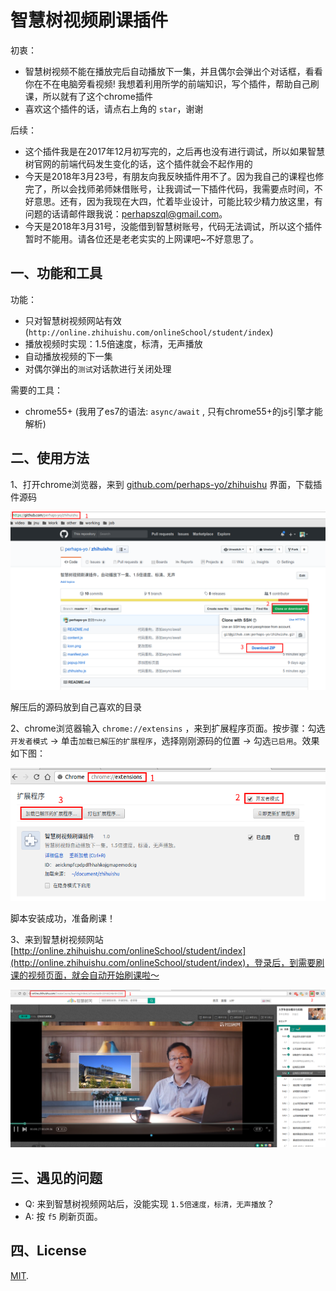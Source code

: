 # 智慧树视频刷课插件

初衷：

- 智慧树视频不能在播放完后自动播放下一集，并且偶尔会弹出个对话框，看看你在不在电脑旁看视频! 我想着利用所学的前端知识，写个插件，帮助自己刷课，所以就有了这个chrome插件
- 喜欢这个插件的话，请点右上角的 `star`，谢谢

后续：

- 这个插件我是在2017年12月初写完的，之后再也没有进行调试，所以如果智慧树官网的前端代码发生变化的话，这个插件就会不起作用的
- 今天是2018年3月23号，有朋友向我反映插件用不了。因为我自己的课程也修完了，所以会找师弟师妹借账号，让我调试一下插件代码，我需要点时间，不好意思。还有，因为我现在大四，忙着毕业设计，可能比较少精力放这里，有问题的话请邮件跟我说：perhapszql@gmail.com。
- 今天是2018年3月31号，没能借到智慧树账号，代码无法调试，所以这个插件暂时不能用。请各位还是老老实实的上网课吧~不好意思了。

## 一、功能和工具

功能：

- 只对智慧树视频网站有效(`http://online.zhihuishu.com/onlineSchool/student/index`)
- 播放视频时实现：1.5倍速度，标清，无声播放
- 自动播放视频的下一集
- 对偶尔弹出的`测试`对话款进行关闭处理

需要的工具：

- chrome55+ (我用了es7的语法: `async/await` , 只有chrome55+的js引擎才能解析)

## 二、使用方法

1、打开chrome浏览器，来到 [github.com/perhaps-yo/zhihuishu](github.com/perhaps-yo/zhihuishu) 界面，下载插件源码

![下载插件](./images/download.png)

解压后的源码放到自己喜欢的目录

2、chrome浏览器输入 `chrome://extensins` ，来到扩展程序页面。按步骤：勾选`开发者模式` -> 单击`加载已解压的扩展程序`，选择刚刚源码的位置 -> 勾选`已启用`。效果如下图：

![安装插件](./images/add.png)

脚本安装成功，准备刷课！

3、来到智慧树视频网站 [http://online.zhihuishu.com/onlineSchool/student/index](http://online.zhihuishu.com/onlineSchool/student/index)，登录后，到需要刷课的视频页面，就会自动开始刷课啦～

![自动刷课](./images/play.png)

## 三、遇见的问题

- Q: 来到智慧树视频网站后，没能实现 `1.5倍速度，标清，无声播放`？
- A: 按 `f5` 刷新页面。

## 四、License

[MIT](https://github.com/aspnetboilerplate/aspnetboilerplate/blob/dev/LICENSE).
